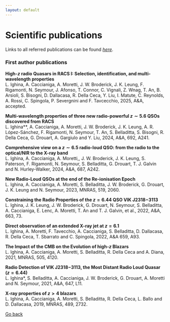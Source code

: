 ```yaml
---
layout: default
---
```


# Scientific publications
Links to all referred publications can be found *[here](https://ui.adsabs.harvard.edu/public-libraries/1d8_iPsRTDOkwPHmys5B_g)*.

 ### First author publications

**High-$z$ radio Quasars in RACS I: Selection, identification, and multi-wavelength properties**\
L. Ighina, A. Caccianiga, A. Moretti, J. W. Broderick,
 J. K. Leung, F.  Rigamonti, N. Seymour, J. Afonso, T. Connor, C. Vignali, Z. Wnag, T. An, B. Arsioli, S. Bisogni, D. Dallacasa, R. Della Ceca, Y. Liu, I. Matute, C. Reynolds,  A. Rossi, C. Spingola, P. Severgnini and F. Tavcecchio, 2025, A\&A, accepted.


**Multi-wavelength properties of three new radio-powerful $z\sim5.6$ QSOs discovered from RACS**\
L. Ighina**, A. Caccianiga, A. Moretti, J. W. Broderick, J. K. Leung, A. R. López-Sánchez, F. Rigamonti, N. Seymour, T. An, S. Belladitta, S. Bisogni, R. Della Ceca, G.  Drouart, A. Gargiulo and  Y. Liu,  2024, A\&A, 692, A241.


**Comprehensive view on a $z\sim6.5$ radio-loud QSO: from the radio to the optical/NIR to the X-ray band**\
L. Ighina, A. Caccianiga, A. Moretti,, J. W. Broderick, J. K. Leung, S. Paterson, F. Rigamonti, N. Seymour, S. Belladitta,  G. Drouart, T. J. Galvin and N. Hurley-Walker, 2024, A\&A, 687, A242.


**New Radio-Loud QSOs at the end of the Re-ionisation Epoch**\
L. Ighina, A. Caccianiga, A. Moretti, S. Belladitta, J. W. Broderick, G. Drouart, J. K. Leung and N. Seymour, 2023, MNRAS, 519, 2060.


**Constraining the Radio Properties of the $z=6.44$ QSO VIK J2318$-$3113**\
L. Ighina, J. K. Leung, J. W. Broderick, G. Drouart, N. Seymour, S. Belladitta, A. Caccianiga, E. Lenc, A. Moretti, T. An and T. J. Galvin,  et al., 2022, A\&A, 663, 73.


**Direct observation of an extended X-ray jet at $z=6.1$**\
L. Ighina, A. Moretti, F. Tavecchio, A. Caccianiga, S. Belladitta, D. Dallacasa,  R. Della Ceca, T. Sbarrato and C. Spingola, 2022, A\&A 659, A93.


**The Impact of the CMB on the Evolution of high-$z$ Blazars**\
L. Ighina, A. Caccianiga, A. Moretti, S. Belladitta, R. Della Ceca and A. Diana, 2021, MNRAS, 505, 4120.


**Radio Detection of VIK J2318$-$3113, the Most Distant Radio Loud Quasar ($z=6.44$)**\
L. Ighina*, S. Belladitta, A. Caccianiga, J. W. Broderick, G. Drouart, A. Moretti and N. Seymour, 2021, A\&A, 647, L11. 
 

**X-ray properties of $z>4$ blazars**\
L. Ighina, A. Caccianiga, A. Moretti, S. Belladitta, R. Della Ceca, L. Ballo and D. Dallacasa, 2019, MNRAS, 489, 2732.






[Go back](./)
